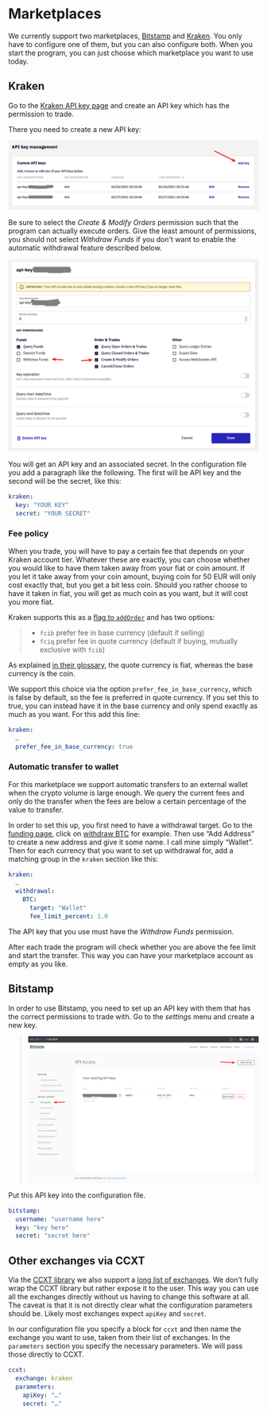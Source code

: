  
# Marketplaces

We currently support two marketplaces, [Bitstamp](https://bitstamp.net/) and [Kraken](https://kraken.com). You only have to configure one of them, but you can also configure both. When you start the program, you can just choose which marketplace you want to use today.

## Kraken

Go to the [Kraken API key page](https://www.kraken.com/u/security/api) and create an API key which has the permission to trade.

There you need to create a new API key:

![](kraken-api-keys.png)

Be sure to select the _Create & Modify Orders_ permission such that the program can actually execute orders. Give the least amount of permissions, you should not select _Withdraw Funds_ if you don't want to enable the automatic withdrawal feature described below.

![](kraken-api-settings.png)

You will get an API key and an associated secret. In the configuration file you add a paragraph like the following. The first will be API key and the second will be the secret, like this:

```yaml
kraken:
  key: "YOUR KEY"
  secret: "YOUR SECRET"
```

### Fee policy

When you trade, you will have to pay a certain fee that depends on your Kraken account tier. Whatever these are exactly, you can choose whether you would like to have them taken away from your fiat or coin amount. If you let it take away from your coin amount, buying coin for 50 EUR will only cost exactly that, but you get a bit less coin. Should you rather choose to have it taken in fiat, you will get as much coin as you want, but it will cost you more fiat.

Kraken supports this as a [flag to `addOrder`](https://docs.kraken.com/rest/#operation/addOrder) and has two options:

> - `fcib` prefer fee in base currency (default if selling)
> - `fciq` prefer fee in quote currency (default if buying, mutually exclusive with `fcib`)

As explained [in their glossary](https://support.kraken.com/hc/en-us/articles/115000364388-Trading-glossary), the quote currency is fiat, whereas the base currency is the coin.

We support this choice via the option `prefer_fee_in_base_currency`, which is false by default, so the fee is preferred in quote currency. If you set this to true, you can instead have it in the base currency and only spend exactly as much as you want. For this add this line:

```yaml
kraken:
  …
  prefer_fee_in_base_currency: true
```

### Automatic transfer to wallet

For this marketplace we support automatic transfers to an external wallet when the crypto volume is large enough. We query the current fees and only do the transfer when the fees are below a certain percentage of the value to transfer.

In order to set this up, you first need to have a withdrawal target. Go to the [funding page](https://www.kraken.com/u/funding), click on [withdraw BTC](https://www.kraken.com/u/funding/withdraw?asset=BTC) for example. Then use “Add Address” to create a new address and give it some name. I call mine simply “Wallet”. Then for each currency that you want to set up withdrawal for, add a matching group in the `kraken` section like this:

```yaml
kraken:
  …
  withdrawal:
    BTC:
      target: "Wallet"
      fee_limit_percent: 1.0
```

The API key that you use must have the _Withdraw Funds_ permission.

After each trade the program will check whether you are above the fee limit and start the transfer. This way you can have your marketplace account as empty as you like.

## Bitstamp

In order to use Bitstamp, you need to set up an API key with them that has the correct permissions to trade with. Go to the *settings* menu and create a new key.

> ![](screenshot-bitstamp-api-key.png)

Put this API key into the configuration file.

```yaml
bitstamp:
  username: "username here"
  key: "key here"
  secret: "secret here"
```

## Other exchanges via CCXT

Via the [CCXT library](https://github.com/ccxt/ccxt) we also support a [long list of exchanges](https://docs.ccxt.com/en/latest/exchange-markets.html). We don't fully wrap the CCXT library but rather expose it to the user. This way you can use all the exchanges directly without us having to change this software at all. The caveat is that it is not directly clear what the configuration parameters should be. Likely most exchanges expect `apiKey` and `secret`.

In our configuration file you specify a block for `ccxt` and then name the exchange you want to use, taken from their list of exchanges. In the `parameters` section you specify the necessary parameters. We will pass those directly to CCXT.

```yaml
ccxt:
  exchange: kraken
  parameters:
    apiKey: "…"
    secret: "…"
```